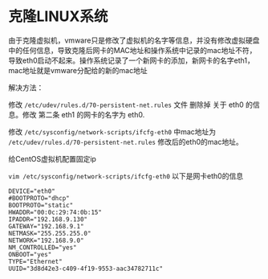 # 克隆LINUX系统

由于克隆虚拟机，vmware只是修改了虚拟机的名字等信息，并没有修改虚拟硬盘中的任何信息，导致克隆后网卡的MAC地址和操作系统中记录的mac地址不符，导致eth0启动不起来。操作系统记录了一个新网卡的添加，新网卡的名字eth1，mac地址就是vmware分配给的新的mac地址 
 
解决方法： 
 
修改 ``/etc/udev/rules.d/70-persistent-net.rules`` 文件 
删除掉 关于 eth0 的信息。修改 第二条 eth1 的网卡的名字为 eth0. 
 
修改 ``/etc/sysconfig/network-scripts/ifcfg-eth0`` 中mac地址为 ``/etc/udev/rules.d/70-persistent-net.rules`` 修改后的eth0的mac地址。

给CentOS虚拟机配置固定ip

``vim /etc/sysconfig/network-scripts/ifcfg-eth0``
以下是网卡eth0的信息

```
DEVICE="eth0"
#BOOTPROTO="dhcp"
BOOTPROTO="static"
HWADDR="00:0c:29:74:0b:15"
IPADDR="192.168.9.130"
GATEWAY="192.168.9.1"
NETMASK="255.255.255.0"
NETWORK="192.168.9.0"
NM_CONTROLLED="yes"
ONBOOT="yes"
TYPE="Ethernet"
UUID="3d8d42e3-c409-4f19-9553-aac34782711c" 
```